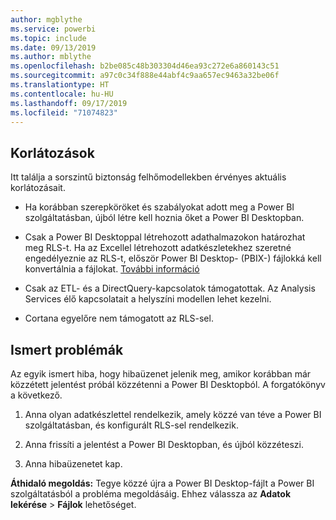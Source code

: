 ```yaml
---
author: mgblythe
ms.service: powerbi
ms.topic: include
ms.date: 09/13/2019
ms.author: mblythe
ms.openlocfilehash: b2be085c48b303304d46ea93c272e6a860143c51
ms.sourcegitcommit: a97c0c34f888e44abf4c9aa657ec9463a32be06f
ms.translationtype: HT
ms.contentlocale: hu-HU
ms.lasthandoff: 09/17/2019
ms.locfileid: "71074823"
---
```

## <a name="limitations"></a>Korlátozások

Itt találja a sorszintű biztonság felhőmodellekben érvényes aktuális korlátozásait.

* Ha korábban szerepköröket és szabályokat adott meg a Power BI szolgáltatásban, újból létre kell hoznia őket a Power BI Desktopban.

* Csak a Power BI Desktoppal létrehozott adathalmazokon határozhat meg RLS-t. Ha az Excellel létrehozott adatkészletekhez szeretné engedélyeznie az RLS-t, először Power BI Desktop- (PBIX-) fájlokká kell konvertálnia a fájlokat. [További információ](../desktop-import-excel-workbooks.md)

* Csak az ETL- és a DirectQuery-kapcsolatok támogatottak. Az Analysis Services élő kapcsolatait a helyszíni modellen lehet kezelni.

* Cortana egyelőre nem támogatott az RLS-sel.

## <a name="known-issues"></a>Ismert problémák

Az egyik ismert hiba, hogy hibaüzenet jelenik meg, amikor korábban már közzétett jelentést próbál közzétenni a Power BI Desktopból. A forgatókönyv a következő.

1. Anna olyan adatkészlettel rendelkezik, amely közzé van téve a Power BI szolgáltatásban, és konfigurált RLS-sel rendelkezik.

1. Anna frissíti a jelentést a Power BI Desktopban, és újból közzéteszi.

1. Anna hibaüzenetet kap.

**Áthidaló megoldás:** Tegye közzé újra a Power BI Desktop-fájlt a Power BI szolgáltatásból a probléma megoldásáig. Ehhez válassza az **Adatok lekérése** > **Fájlok** lehetőséget.

